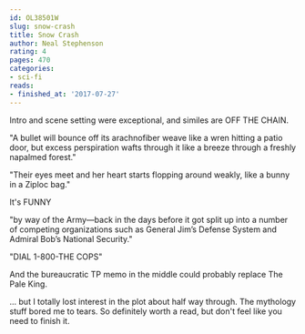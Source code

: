 ```yaml
---
id: OL38501W
slug: snow-crash
title: Snow Crash
author: Neal Stephenson
rating: 4
pages: 470
categories:
- sci-fi
reads:
- finished_at: '2017-07-27'
---
```

Intro and scene setting were exceptional, and similes are OFF THE CHAIN.

"A bullet will bounce off its arachnofiber weave like a wren hitting a patio door, but excess perspiration wafts through it like a breeze through a freshly napalmed forest."

"Their eyes meet and her heart starts flopping around weakly, like a bunny in a Ziploc bag."

It's FUNNY

"by way of the Army—back in the days before it got split up into a number of competing organizations such as General Jim’s Defense System and Admiral Bob’s National Security."

"DIAL 1-800-THE COPS"

And the bureaucratic TP memo in the middle could probably replace The Pale King.

... but I totally lost interest in the plot about half way through. The mythology stuff bored me to tears. So definitely worth a read, but don't feel like you need to finish it. 
